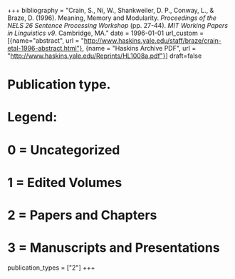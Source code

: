 +++
bibliography = "Crain, S., Ni, W., Shankweiler, D. P., Conway, L., & Braze, D. (1996). Meaning, Memory and Modularity. *Proceedings of the NELS 26 Sentence Processing Workshop* (pp. 27-44). *MIT Working Papers in Linguistics v9*. Cambridge, MA."
date = 1996-01-01
url_custom = [{name="abstract", url = "http://www.haskins.yale.edu/staff/braze/crain-etal-1996-abstract.html"}, {name = "Haskins Archive PDF", url = "http://www.haskins.yale.edu/Reprints/HL1008a.pdf"}]
draft=false
# Publication type.
# Legend:
# 0 = Uncategorized
# 1 = Edited Volumes
# 2 = Papers and Chapters
# 3 = Manuscripts and Presentations
publication_types = ["2"]
+++

